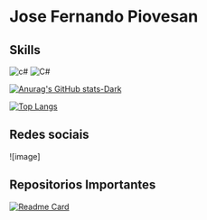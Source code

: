 # Jose Fernando Piovesan 

## Skills 
![c#](https://img.shields.io/badge/C%23-239120?style=for-the-badge&logo=c-sharp&logoColor=white)
![C#](<link rel="stylesheet" href="https://cdn.jsdelivr.net/gh/devicons/devicon@v2.15.1/devicon.min.css">)

[![Anurag's GitHub stats-Dark](https://github-readme-stats.vercel.app/api?username=jfpiovesa&show=reviews&show_icons=true&theme=radical)](https://github.com/anuraghazra/github-readme-stats)

[![Top Langs](https://github-readme-stats.vercel.app/api/top-langs/?username=jfpiovesa&layout=compact&theme=radical)](https://github.com/anuraghazra/github-readme-stats)
## Redes sociais
![image]

## Repositorios  Importantes


[![Readme Card](https://github-readme-stats.vercel.app/api/pin/?username=jfpiovesa&repo=test_tell.me&theme=radical)](https://github.com/anuraghazra/github-readme-stats)

